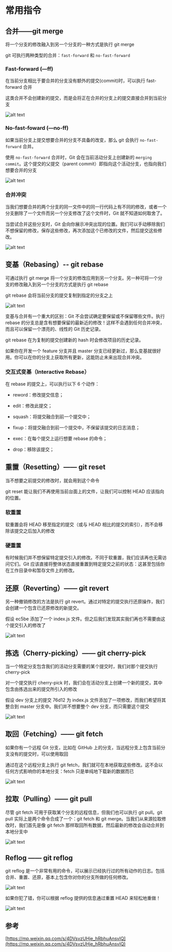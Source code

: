 # 常用指令

## 合并——git merge

将一个分支的修改融入到另一个分支的一种方式是执行 git merge

git 可执行两种类型的合并：`fast-forward` 和 `no-fast-forward`

### Fast-forward (—ff)

在当前分支相比于要合并的分支没有额外的提交(commit)时，可以执行 fast-forward 合并

这类合并不会创建新的提交，而是会将正在合并的分支上的提交直接合并到当前分支

![alt text](image.png)

### No-fast-foward (—no-ff)

如果当前分支上提交想要合并的分支不具备的改变，那么 git 会执行 `no-fast-forward` 合并。

使用 `no-fast-forward` 合并时，Git 会在当前活动分支上创建新的 `merging commit`。这个提交的父提交（parent commit）即指向这个活动分支，也指向我们想要合并的分支

![alt text](image-1.png)

### 合并冲突

当我们想要合并的两个分支的同一文件中的同一行代码上有不同的修改，或者一个分支删除了一个文件而另一个分支修改了这个文件时，Git 就不知道如何取舍了。

当尝试合并这些分支时，Git 会向你展示冲突出现的位置。我们可以手动移除我们不想保留的修改，保存这些修改，再次添加这个已修改的文件，然后提交这些修改。

![alt text](image-2.png)

## 变基（Rebasing）-- git rebase

可通过执行 git merge 将一个分支的修改应用到另一个分支。另一种可将一个分支的修改融入到另一个分支的方式是执行 git rebase

git rebase 会将当前分支的提交复制到指定的分支之上

![alt text](image-3.png)

变基与合并有一个重大的区别：Git 不会尝试确定要保留或不保留哪些文件。执行 rebase 的分支总是含有想要保留的最新近的修改！这样不会遇到任何合并冲突，而且可以保留一个漂亮的、线性的 Git 历史记录。

git rebase 在为复制的提交创建新的 hash 时会修改项目的历史记录。

如果你在开发一个 feature 分支并且 master 分支已经更新过，那么变基就很好用。你可以在你的分支上获取所有更新，这能防止未来出现合并冲突。

### 交互式变基（Interactive Rebase）

在 rebase 的提交上，可以执行以下 6 个动作：

- reword：修改提交信息；

- edit：修改此提交；

- squash：将提交融合到前一个提交中；

- fixup：将提交融合到前一个提交中，不保留该提交的日志消息；

- exec：在每个提交上运行想要 rebase 的命令；

- drop：移除该提交；

## 重置（Resetting）—— git reset

当不想要之前提交的修改时，就会用到这个命令

git reset 能让我们不再使用当前台面上的文件，让我们可以控制 HEAD 应该指向的位置。

### 软重置

软重置会将 HEAD 移至指定的提交（或与 HEAD 相比的提交的索引），而不会移除该提交之后加入的修改

### 硬重置

有时候我们并不想保留特定提交引入的修改。不同于软重置，我们应该再也无需访问它们。Git 应该直接将整体状态直接重置到特定提交之前的状态：这甚至包括你在工作目录中和暂存文件上的修改。

## 还原（Reverting）—— git revert

另一种撤销修改的方法是执行 git revert。通过对特定的提交执行还原操作，我们会创建一个包含已还原修改的新提交。

假设 ec5be 添加了一个 index.js 文件。但之后我们发现其实我们再也不需要由这个提交引入的修改了

![alt text](image-4.png)

## 拣选（Cherry-picking）—— git cherry-pick

当一个特定分支包含我们的活动分支需要的某个提交时，我们对那个提交执行 cherry-pick

对一个提交执行 cherry-pick 时，我们会在活动分支上创建一个新的提交，其中包含由拣选出来的提交所引入的修改

假设 dev 分支上的提交 76d12 为 index.js 文件添加了一项修改，而我们希望将其整合到 master 分支中。我们并不想要整个 dev 分支，而只需要这个提交

![alt text](image-5.png)

## 取回（Fetching）—— git fetch

如果你有一个远程 Git 分支，比如在 GitHub 上的分支，当远程分支上包含当前分支没有的提交时，可以使用取回

通过在这个远程分支上执行 git fetch，我们就可在本地获取这些修改。这不会以任何方式影响你的本地分支：fetch 只是单纯地下载新的数据而已

![alt text](image-6.png)

## 拉取（Pulling）—— git pull

尽管 git fetch 可用于获取某个分支的远程信息，但我们也可以执行 git pull。git pull 实际上是两个命令合成了一个：git fetch 和 git merge。当我们从来源拉取修改时，我们首先是像 git fetch 那样取回所有数据，然后最新的修改会自动合并到本地分支中

![alt text](image-7.png)

## Reflog —— git reflog

git reflog 是一个非常有用的命令，可以展示已经执行过的所有动作的日志。包括合并、重置、还原，基本上包含你对你的分支所做的任何修改。

![alt text](image-8.png)

如果你犯了错，你可以根据 reflog 提供的信息通过重置 HEAD 来轻松地重做！

![alt text](image-9.png)

## 参考

[https://mp.weixin.qq.com/s/4DVsvzUHje_hRbhuAnsvlQ](https://mp.weixin.qq.com/s/4DVsvzUHje_hRbhuAnsvlQ)
